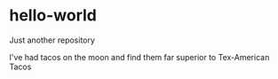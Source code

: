 # hello-world
Just another repository

I've had tacos on the moon and find them far superior to Tex-American Tacos
